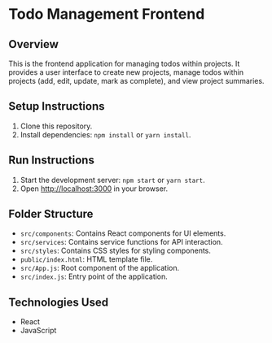 # Todo Management Frontend

## Overview
This is the frontend application for managing todos within projects. It provides a user interface to create new projects, manage todos within projects (add, edit, update, mark as complete), and view project summaries.

## Setup Instructions
1. Clone this repository.
2. Install dependencies: `npm install` or `yarn install`.

## Run Instructions
1. Start the development server: `npm start` or `yarn start`.
2. Open [http://localhost:3000](http://localhost:3000) in your browser.

## Folder Structure
- `src/components`: Contains React components for UI elements.
- `src/services`: Contains service functions for API interaction.
- `src/styles`: Contains CSS styles for styling components.
- `public/index.html`: HTML template file.
- `src/App.js`: Root component of the application.
- `src/index.js`: Entry point of the application.

## Technologies Used
- React
- JavaScript

